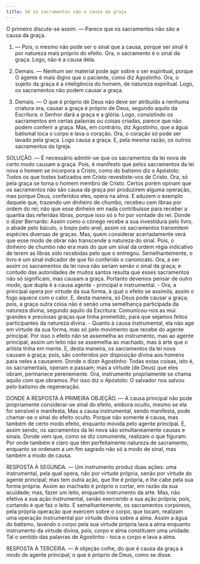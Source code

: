 ```yaml
---
title: Se os sacramentos são a causa da graça
---
```


O primeiro discute-se assim. — Parece que os sacramentos não são a causa da graça.  

1. — Pois, o mesmo não pode ser o sinal que a causa, porque ser sinal é por natureza mais próprio do efeito. Ora, o sacramento é o sinal da graça. Logo, não é a causa dela.  

2. Demais. — Nenhum ser material pode agir sobre o ser espiritual, porque O agente é mais digno que o paciente, como diz Agostinho. Ora, o sujeito da graça é a inteligência do homem, de natureza espiritual. Logo, os sacramentos não podem causar a graça.  

3. Demais. — O que é próprio de Deus não deve ser atribuído a nenhuma criatura ora, causar a graça é próprio de Deus, segundo aquilo da Escritura: o Senhor dará a graça e a glória. Logo, consistindo os sacramentos em certas palavras ou coisas criadas, parece que não podem conferir a graça.  Mas, em contrário, diz Agostinho, que a água batismal toca o corpo e lava o coração. Ora, o coração só pode ser lavado pela graça. Logo causa a graça. E, pela mesma razão, os outros sacramentos da Igreja.  

SOLUÇÃO. — É necessário admitir-se que os sacramentos da lei nova de certo modo causam a graça. Pois, é manifesto que pelos sacramentos da lei nova o homem se incorpora a Cristo, como do batismo diz o Apóstolo: Todos os que tostes batizados em Cristo revestiste-vos de Cristo. Ora, só pela graça se torna o homem membro de Cristo.  Certos porém opinam que os sacramentos não são causa da graça por produzirem alguma operação, mas porque Deus, conferidos eles, opera na alma. E aduzem o exemplo daquele que, trazendo um dinheiro de chumbo, recebeu cem libras por ordem do rei; não que esse dinheiro em nada contribuísse para receber a quantia das referidas libras, porque isso só o foi por vontade do rei. Donde o dizer Bernardo: Assim como o cônego recebe a sua investidura pelo livro, o abade pelo báculo, o bispo pelo anel, assim os sacramentos transmitem espécies diversas de graças.  Mas, quem considerar acertadamente verá que esse modo de obrar não transcende a natureza do sinal. Pois, o dinheiro de chumbo não era mais do que um sinal da ordem régia indicativo de terem as libras sido recebidas pelo que o entregou. Semelhantemente, o livro é um sinal indicador de que foi conferido o canonicato. Ora, a ser assim os sacramentos da lei nova não seriam senão o sinal da graça; e contudo das autoridades de muitos santos resulta que esses sacramentos não só significam, mas causam a graça.  Portanto devemos pensar de outro modo, que dupla é a causa agente - principal e instrumental. - Ora, a principal opera por virtude da sua forma, à qual o efeito se assimila, assim o fogo aquece com o calor. E, desta maneira, só Deus pode causar a graça; pois, a graça outra coisa não é senão uma semelhança participada da natureza divina, segundo aquilo da Escritura: Comunicou-nos as mui grandes e preciosas graças que tinha prometido, para que sejamos feitos participantes da natureza divina. - Quanto à causa instrumental, ela não age em virtude da sua forma, mas só pelo movimento que recebe do agente principal. Por isso o efeito não se assemelha ao instrumento, mas ao agente principal; assim um leito não se assemelha ao machado, mas à arte que o artista tinha em mente. E, desta maneira, os sacramentos da lei nova causam a graça; pois, são conferidos por disposição divina aos homens para neles a causarem. Donde o dizer Agostinho: Todas estas coisas, isto é, os sacramentais, operam e passam; mas a virtude (de Deus) que eles obram, permanece perenemente. Ora, instrumento propriamente se chama aquilo com que obramos. Por isso diz o Apóstolo: O salvador nos salvou pelo batismo de regeneração.  

DONDE A RESPOSTA À PRIMEIRA OBJEÇÃO. — A causa principal não pode propriamente considerar-se sinal do efeito, embora oculto, mesmo se ela for sensível e manifesta, Mas a causa instrumental, sendo manifesta, pode chamar-se o sinal do efeito oculto. Porque não somente é causa, mas também de certo modo efeito, enquanto movida pelo agente principal. E, assim sendo, os sacramentos da lei nova são simultaneamente causas e sinais. Donde vem que, como se diz comumente, realizam o que figuram. Por onde também é claro que têm perfeitamente natureza de sacramento, enquanto se ordenam a um fim sagrado não só a modo de sinal, mas também a modo de causa.  

RESPOSTA À SEGUNDA. — Um instrumento produz duas ações: uma instrumental, pela qual opera, não por virtude própria, senão por virtude do agente principal; mas tem outra ação, que lhe é própria, e lhe cabe pela sua forma própria. Assim ao machado é próprio o cortar, em razão da sua acuidade; mas, fazer um leito, enquanto instrumento da arte. Mas, não efetiva a sua ação instrumental, senão exercendo a sua ação própria; pois, cortando é que faz o leito. E semelhantemente, os sacramentos corpóreos, pela própria operação que exercem sobre o corpo, que tocam, realizam uma operação instrumental por virtude divina sobre a alma. Assim a água do batismo, lavando o corpo pela sua virtude própria lava a alma enquanto instrumento da virtude divina, pois, corpo e alma constituem uma unidade. Tal o sentido das palavras de Agostinho - toca o corpo e lava a alma.  

RESPOSTA À TERCEIRA. — A objeção colhe, do que é causa da graça a modo de agente principal; o que é próprio de Deus, como se disse.